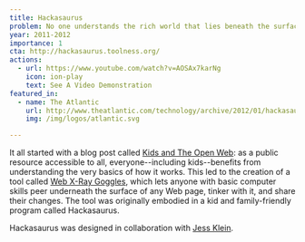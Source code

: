 ```yaml
---
title: Hackasaurus
problem: No one understands the rich world that lies beneath the surface of every Web page.
year: 2011-2012
importance: 1
cta: http://hackasaurus.toolness.org/
actions:
  - url: https://www.youtube.com/watch?v=AOSAx7karNg
    icon: ion-play
    text: See A Video Demonstration
featured_in:
  - name: The Atlantic
    url: http://www.theatlantic.com/technology/archive/2012/01/hackasaurus-x-ray-goggles-for-the-web/250865/
    img: /img/logos/atlantic.svg

---
```


It all started with a blog post called [Kids and The Open Web][]: as a 
public resource accessible to all, everyone--including kids--benefits from
understanding the very basics of how it works. This led to the creation
of a tool called [Web X-Ray Goggles][], which lets anyone with basic computer
skills peer underneath the surface of any Web page, tinker with it, 
and share their changes. The tool was originally embodied in a kid
and family-friendly program called Hackasaurus.

Hackasaurus was designed in collaboration with [Jess Klein][].

[Kids and The Open Web]: http://www.toolness.com/wp/2009/09/kids-and-the-open-web/
[Web X-Ray Goggles]: http://goggles.webmaker.org/
[Jess Klein]: http://jessicaklein.com/
